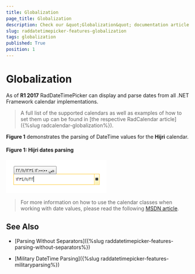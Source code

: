 ```yaml
---
title: Globalization
page_title: Globalization
description: Check our &quot;Globalization&quot; documentation article for the RadDateTimePicker WPF control.
slug: raddatetimepicker-features-globalization
tags: globalization
published: True
position: 1
---
```


# Globalization

As of **R1 2017** RadDateTimePicker can display and parse dates from all .NET Framework calendar implementations.

>A full list of the supported calendars as well as examples of how to set them up can be found in [the respective RadCalendar article]({%slug radcalendar-globalization%}).

**Figure 1** demonstrates the parsing of DateTime values for the **Hijri** calendar.

#### __Figure 1: Hijri dates parsing__

![Hijri dates parsing](images/datetimepicker-hijri-support.png)

>For more information on how to use the calendar classes when working with date values, please read the following [MSDN article](https://msdn.microsoft.com/en-us/library/82aak18x).

## See Also

* [Parsing Without Separators]({%slug raddatetimepicker-features-parsing-without-separators%})

* [Military DateTime Parsing]({%slug raddatetimepicker-features-militaryparsing%})